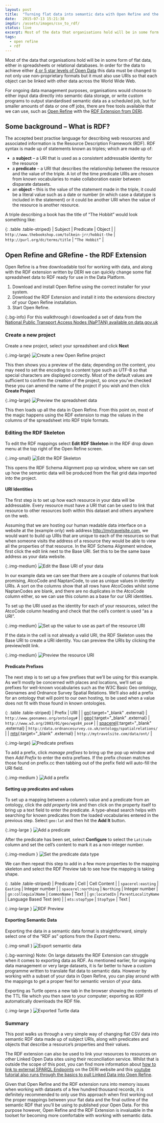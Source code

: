 ```yaml
---
layout: post
title:  "Turning flat data into semantic data with Open Refine and the RDF extension"
date:   2015-07-13 15:21:38
imgdir:	/assets/images/csv_to_rdf/
status: live
excerpt: Most of the data that organisations hold will be in some form of flat data, either in spreadsheets or relational databases. In order for the data to achieve either 4 or 5 star levels of Open Data, this data must be changed to not only use non-proprietary formats but it must also use URIs so that each object can be linked with other data across the World Wide Web.
tags:
  - open refine
  - rdf
---
```

Most of the data that organisations hold will be in some form of flat data, either in spreadsheets or relational databases. In order for the data to achieve either [4 or 5 star levels of Open Data][5-star] this data must be changed to not only use non-proprietary formats but it must also use URIs so that each object can be linked with other data across the World Wide Web.

For ongoing data management purposes, organisations would choose to either input data directly into semantic data storage, or write custom programs to output standardised semantic data as a scheduled job, but for smaller amounts of data or one off jobs, there are free tools available that we can use, such as [Open Refine][open-refine] with the [RDF Extension from DERI][rdf-refine].

## Some background – What is RDF? ##

The accepted best practise language for describing web resources and associated information is the Resource Description Framework (RDF). RDF syntax is made up of statements known as triples; which are made up of:

* a **subject** – a URI that is used as a consistent addressable identity for the resource
* a **predicate** – a URI that describes the relationship between the resource and the value of the triple. A lot of the time predicate URIs are chosen from known vocabularies to make collaboration easier between disparate datasets.
* an **object** – this is the value of the statement made in the triple, it could be a literal value such as a date or number (in which case a datatype is included in the statement) or it could be another URI when the value of the resource is another resource.

A triple describing a book has the title of “The Hobbit” would look something like:

{: .table .table-striped}
| Subject 	| Predicate    	| Object   	|
| `http://www.thebookshop.com/tolkein-jrr/hobbit-the` 	| `http://purl.org/dc/terms/title`  	| `“The Hobbit”`	|

## Open Refine and GRefine - the RDF Extension ##

Open Refine is a free downloadable tool for working with data, and along with the RDF extension written by DERI we can quickly change some flat spreadsheet data to RDF ready for use in the Data Platform.

1. Download and install Open Refine using the correct installer for your system.
2. Download the RDF Extension and install it into the extensions directory of your Open Refine installation.
3. Start Open Refine.

{:.bg-info}
For this walkthrough I downloaded a set of data from the [National Public Transport Access Nodes (NaPTAN) available on data.gov.uk][naptan-data]


### Create a new project ###

Create a new project, select your spreadsheet and click **Next**

{:.img-large}
![Create a new Open Refine project]({{page.imgdir}}createproj.png)

This then shows you a preview of the data; depending on the content, you may need to set the encoding to a content type such as UTF-8 so that special characters are displayed correctly. Most of the default values are sufficient to confirm the creation of the project, so once you’ve checked these you can amend the name of the project if you wish and then click **Create Project**

{:.img-large}
![Preview the spreadsheet data]({{page.imgdir}}preview.png)

This then loads up all the data in Open Refine. From this point on, most of the magic happens using the RDF extension to map the values in the columns of the spreadsheet into RDF triple formats. 

### Editing the RDF Skeleton ###

To edit the RDF mappings select **Edit RDF Skeleton** in the RDF drop down menu at the top right of the Open Refine screen.

{:.img-small}
![Edit the RDF Skeleton]({{page.imgdir}}editrdfskeleton.png)

This opens the RDF Schema Alignment pop up window, where we can set up how the semantic data will be produced from the flat grid data imported into the project.

#### URI Identities ####

The first step is to set up how each resource in your data will be addressable. Every resource must have a URI that can be used to link that resource to other resources both within this dataset and others anywhere on the web.

Assuming that we are hosting our human readable data interface on a website at the (example only) web address http://mytravelsite.com, we would want to build up URIs that are unique to each of the resources so that when someone visits the address of a resource they would be able to view all the properties of that resource. In the RDF Schema Alignment window, first click the edit link next to the Base URI. Set this to be the same base address as your data website. 

{:.img-medium}
![Edit the Base URI of your data]({{page.imgdir}}base_uri.png)

In our example data we can see that there are a couple of columns that look promising, AtcoCode and NaptanCode, to use as unique values in identity URIs. A sort on the columns show that all rows have AtcoCodes whilst some NaptanCodes are blank, and there are no duplicates in the AtcoCode column either, so we can use this column as a base for our URI identities. 

To set up the URI used as the identity for each of your resources, select the AtcoCode column heading and check that the cell’s content is used “as a URI”.

{:.img-medium}
![Set up the value to use as part of the resource URI]({{page.imgdir}}id_uri.png)

If the data in the cell is not already a valid URI, the RDF Skeleton uses the Base URI to create a URI identity. You can preview the URIs by clicking the preview/edit link.

{:.img-medium}
![Preview the resource URI]({{page.imgdir}}id_uri_preview.png)

#### Predicate Prefixes ####

The next step is to set up a few prefixes that we’ll be using for this example. As we’ll mostly be concerned with places and locations, we’ll set up prefixes for well-known vocabularies such as the W3C Basic Geo ontology, Geonames and Ordnance Survey Spatial Relations. We’ll also add a prefix for an ontology that will point to our own hosting, to be used when a value does not fit with those found in known ontologies.

{: .table .table-striped}
| Prefix 	| URI    	|
| [gn][gn]{:target="_blank" .external} 	| `http://www.geonames.org/ontology#` |
| [geo][geo]{:target="_blank" .external}	| `http://www.w3.org/2003/01/geo/wgs84_pos#`	|
| [spacerel][spacerel]{:target="_blank" .external}	| `http://data.ordnancesurvey.co.uk/ontology/spatialrelations/` 	|
| [mts][mts]{:target="_blank" .external}	| `http://mytravelsite.com/data/ont/` 	|

{:.img-large}
![Predicate prefixes]({{page.imgdir}}prefixes.png)

To add a prefix, click *manage prefixes* to bring up the pop up window and then *Add Prefix* to enter the extra prefixes. If the prefix chosen matches those found on prefix.cc then tabbing out of the prefix field will auto-fill the URI field.

{:.img-medium }
![Add a prefix]({{page.imgdir}}prefixes_gn.png)

#### Setting up predicates and values ####

To set up a mapping between a column’s value and a predicate from an ontology, click the *add property* link and then click on the property itself to bring up a text field to enter the predicate. A type-ahead search helps with searching for known predicates from the loaded vocabularies entered in the previous step. Select `geo:lat` and then hit the **Add It** button.

{:.img-large }
![Add a predicate]({{page.imgdir}}lookup.png)

After the predicate has been set, select **Configure** to select the `Latitude` column and set the cell’s content to mark it as a non-integer number.

{:.img-medium }
![Set the predicate data type]({{page.imgdir}}lat.png)

We can then repeat this step to add in a few more properties to the mapping skeleton and select the RDF Preview tab to see how the mapping is taking shape.

{: .table .table-striped}
|	Predicate	|	Cell 	|	Cell Content 	|
|	`spacerel:easting`	|	`Easting`	|	Integer number	|
|	`spacerel:northing`	|	`Northing`	|	Integer number	|
|	`gn:colloquialName`	|	`CommonName`	|	Text	|
|	`gn:locatedIn`	|	`ParentLocalityName`	|	Language Based Text (en)	|
|	`mts:stopType`	|	`StopType`	|	Text	|

{:.img-large }
![RDF Preview]({{page.imgdir}}rdf_preview.png)

#### Exporting Semantic Data ####

Exporting the data in a semantic data format is straightforward, simply select one of the “RDF as” options from the *Export* menu.

{:.img-small }
![Export semantic data]({{page.imgdir}}export.png)

{:.bg-warning}
Note: On large datasets the RDF Extension can struggle when it comes to exporting data as RDF. As mentioned earlier, for ongoing data management or very large datasets, it is far better to have a custom programme written to translate flat data to semantic data. However by working with a subset of your data in Open Refine, you can play around with the mappings to get a proper feel for semantic version of your data.

Exporting as Turtle opens a new tab in the browser showing the contents of the TTL file which you then save to your computer; exporting as RDF automatically downloads the RDF file.

{:.img-large }
![Exported Turtle data]({{page.imgdir}}ttl.png)

### Summary ###

This post walks us through a very simple way of changing flat CSV data into semantic RDF data made up of subject URIs, along with predicates and objects that describe a resource’s properties and their values.

The RDF extension can also be used to link your resources to resources on other Linked Open Data sites using their reconciliation service. Whilst that is outside the scope of this post, you can find more information about [how to link to external SPARQL Endpoints][rdf-refine-docs] on the DERI website and this [youtube tutorial also runs through the basics to pull Linked Data into Open Refine][rdf-refine-recon].

Given that Open Refine and the RDF extension runs into memory issues when working with datasets of a few hundred thousand records, it is definitely recommended to only use this approach when first working out the proper mappings between your flat data and the final outline of the semantic RDF that you’ll be using to published your Open Data. For this purpose however, Open Refine and the RDF Extension is invaluable in the toolset for becoming more comfortable with working with semantic data.

[5-star]:	http://5stardata.info/
[open-refine]:		http://openrefine.org/
[rdf-refine]:		http://refine.deri.ie/
[naptan-data]:	http://data.gov.uk/dataset/naptan
[rdf-refine-docs]:	http://refine.deri.ie/docs
[rdf-refine-recon]:	https://www.youtube.com/watch?v=kn-YeDXR4R8
[gn]:	http://www.geonames.org/ontology#
[geo]:	http://www.w3.org/2003/01/geo/wgs84_pos#
[spacerel]:	http://data.ordnancesurvey.co.uk/ontology/spatialrelations/
[mts]:	http://mytravelsite.com/data/ont/
